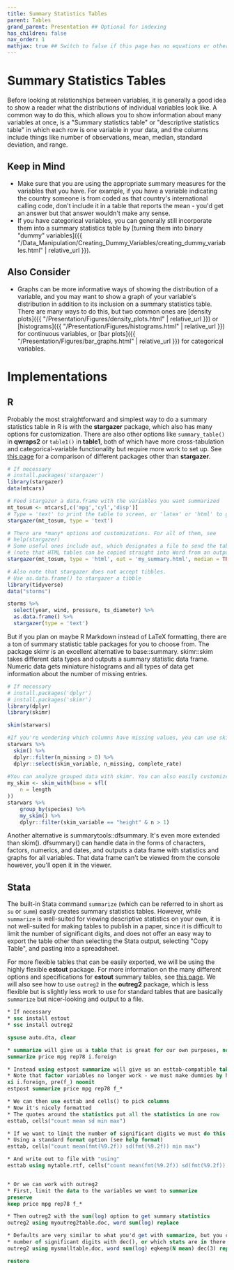 ```yaml
---
title: Summary Statistics Tables
parent: Tables
grand_parent: Presentation ## Optional for indexing
has_children: false
nav_order: 1
mathjax: true ## Switch to false if this page has no equations or other math rendering.
---
```


# Summary Statistics Tables

Before looking at relationships between variables, it is generally a good idea to show a reader what the distributions of individual variables look like. A common way to do this, which allows you to show information about many variables at once, is a "Summary statistics table" or "descriptive statistics table" in which each row is one variable in your data, and the columns include things like number of observations, mean, median, standard deviation, and range.

## Keep in Mind

- Make sure that you are using the appropriate summary measures for the variables that you have. For example, if you have a variable indicating the country someone is from coded as that country's international calling code, don't include it in a table that reports the mean - you'd get an answer but that answer wouldn't make any sense.
- If you have categorical variables, you can generally still incorporate them into a summary statistics table by [turning them into binary "dummy" variables]({{ "/Data_Manipulation/Creating_Dummy_Variables/creating_dummy_variables.html" | relative_url }}).

## Also Consider

- Graphs can be more informative ways of showing the distribution of a variable, and you may want to show a graph of your variable's distribution in addition to its inclusion on a summary statistics table. There are many ways to do this, but two common ones are [density plots]({{ "/Presentation/Figures/density_plots.html" | relative_url }}) or [histograms]({{ "/Presentation/Figures/histograms.html" | relative_url }}) for continuous variables, or [bar plots]({{ "/Presentation/Figures/bar_graphs.html" | relative_url }}) for categorical variables.

# Implementations

## R

Probably the most straightforward and simplest way to do a summary statistics table in R is with the **stargazer** package, which also has many options for customization. There are also other options like `summary_table()` in **qwraps2** or `table1()` in **table1**, both of which have more cross-tabulation and categorical-variable functionality but require more work to set up. See [this page](https://thatdatatho.com/2018/08/20/easily-create-descriptive-summary-statistic-tables-r-studio/) for a comparison of different packages other than **stargazer**.

```r
# If necessary
# install.packages('stargazer')
library(stargazer)
data(mtcars)

# Feed stargazer a data.frame with the variables you want summarized
mt_tosum <- mtcars[,c('mpg','cyl','disp')]
# Type = 'text' to print the table to screen, or 'latex' or 'html' to get LaTeX or HTML tables
stargazer(mt_tosum, type = 'text')

# There are *many* options and customizations. For all of them, see
# help(stargazer)
# Some useful ones include out, which designates a file to send the table to
# (note that HTML tables can be copied straight into Word from an output file)
stargazer(mt_tosum, type = 'html', out = 'my_summary.html', median = TRUE)

# Also note that stargazer does not accept tibbles.
# Use as.data.frame() to stargazer a tibble
library(tidyverse)
data("storms")

storms %>%
  select(year, wind, pressure, ts_diameter) %>%
  as.data.frame() %>%
  stargazer(type = 'text')  
```

But if you plan on maybe R Markdown instead of LaTeX formatting, there are a ton of summary statistic table packages for you to choose from. The package skimr is an excellent alternative to base::summary. skimr::skim takes different data types and outputs a summary statistic data frame. Numeric data gets miniature histograms and all types of data get information about the number of missing entries.

```r
# If necessary
# install.packages('dplyr')
# install.packages('skimr')
library(dplyr)
library(skimr)

skim(starwars)

#If you're wondering which columns have missing values, you can use skim() in a pipeline.
starwars %>%
  skim() %>%
  dplyr::filter(n_missing > 0) %>%
  dplyr::select(skim_variable, n_missing, complete_rate)
  
#You can analyze grouped data with skimr. You can also easily customize the output table using skim_with().
my_skim <- skim_with(base = sfl(
    n = length
))
starwars %>%
    group_by(species) %>%
    my_skim() %>%
    dplyr::filter(skim_variable == "height" & n > 1)

```

Another alternative is summarytools::dfsummary. It's even more extended than skim(). dfsummary() can handle data in the forms of characters, factors, numerics, and dates, and outputs a data frame with statistics and graphs for all variables. That data frame can't be viewed from the console however, you'll open it in the viewer.

## Stata

The built-in Stata command `summarize` (which can be referred to in short as `su` or `summ`) easily creates summary statistics tables. However, while `summarize` is well-suited for viewing descriptive statistics on your own, it is not well-suited for making tables to publish in a paper, since it is difficult to limit the number of significant digits, and does not offer an easy way to export the table other than selecting the Stata output, selecting "Copy Table", and pasting into a spreadsheet.

For more flexible tables that can be easily exported, we will be using the highly flexible **estout** package. For more information on the many different options and specifications for **estout** summary tables, see [this page](http://repec.org/bocode/e/estout/estpost.html). We will also see how to use `outreg2` in the **outreg2** package, which is less flexible but is slightly less work to use for standard tables that are basically `summarize` but nicer-looking and output to a file.

```stata
* If necessary
* ssc install estout
* ssc install outreg2

sysuse auto.dta, clear

* summarize will give us a table that is great for our own purposes, not so much for exporting
summarize price mpg rep78 i.foreign

* Instead using estpost summarize will give us an esttab-compatible table
* Note that factor variables no longer work - we must make dummies by hand
xi i.foreign, pre(f_) noomit
estpost summarize price mpg rep78 f_*

* We can then use esttab and cells() to pick columns
* Now it's nicely formatted
* The quotes around the statistics put all the statistics in one row 
esttab, cells("count mean sd min max")

* If we want to limit the number of significant digits we must do this stat by stat
* Using a standard format option (see help format)
esttab, cells("count mean(fmt(%9.2f)) sd(fmt(%9.2f)) min max")

* And write out to file with "using"
esttab using mytable.rtf, cells("count mean(fmt(%9.2f)) sd(fmt(%9.2f)) min max") replace


* Or we can work with outreg2
* First, limit the data to the variables we want to summarize
preserve
keep price mpg rep78 f_*

* Then outreg2 with the sum(log) option to get summary statistics
outreg2 using myoutreg2table.doc, word sum(log) replace

* Defaults are very similar to what you'd get with summarize, but you can do things like change
* number of significant digits with dec(), or which stats are in there with eqkeep()
outreg2 using mysmalltable.doc, word sum(log) eqkeep(N mean) dec(3) replace

restore
```
